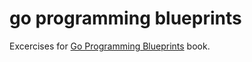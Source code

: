 # go programming blueprints

Excercises for [Go Programming Blueprints](https://www.packtpub.com/application-development/go-programming-blueprints) book.

